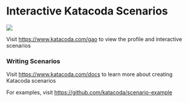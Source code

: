 # Interactive Katacoda Scenarios

[![](http://shields.katacoda.com/katacoda/gao/count.svg)](https://www.katacoda.com/gao "Get your profile on Katacoda.com")

Visit https://www.katacoda.com/gao to view the profile and interactive scenarios

### Writing Scenarios
Visit https://www.katacoda.com/docs to learn more about creating Katacoda scenarios

For examples, visit https://github.com/katacoda/scenario-example
